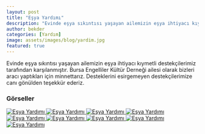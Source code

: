```yaml
---
layout: post
title: "Eşya Yardımı"
description: "Evinde eşya sıkıntısı yaşayan ailemizin eşya ihtiyacı kıymetli destekçilerimiz tarafından karşılanmıştır."
author: bekder
categories: [Yardım]
image: assets/images/blog/yardim.jpg
featured: true
---
```


Evinde eşya sıkıntısı yaşayan ailemizin eşya ihtiyacı kıymetli destekçilerimiz tarafından karşılanmıştır. Bursa Engelliler Kültür Derneği ailesi olarak bizleri aracı yaptıkları için minnettarız. Desteklerini esirgemeyen destekçilerimize canı gönülden teşekkür ederiz.

### Görseller

<a href="/assets/images/blog/esya-yardimi-mayis-2021-1.jpeg" data-lightbox="esya-yardimi" data-title="Eşya Yardımı">
    <img src="/assets/images/blog/esya-yardimi-mayis-2021-1.jpeg" alt="Eşya Yardımı" />
</a>

<a href="/assets/images/blog/esya-yardimi-mayis-2021-2.jpeg" data-lightbox="esya-yardimi" data-title="Eşya Yardımı">
    <img src="/assets/images/blog/esya-yardimi-mayis-2021-2.jpeg" alt="Eşya Yardımı" />
</a>

<a href="/assets/images/blog/esya-yardimi-mayis-2021-3.jpeg" data-lightbox="esya-yardimi" data-title="Eşya Yardımı">
    <img src="/assets/images/blog/esya-yardimi-mayis-2021-3.jpeg" alt="Eşya Yardımı" />
</a>

<a href="/assets/images/blog/esya-yardimi-mayis-2021-4.jpeg" data-lightbox="esya-yardimi" data-title="Eşya Yardımı">
    <img src="/assets/images/blog/esya-yardimi-mayis-2021-4.jpeg" alt="Eşya Yardımı" />
</a>

<a href="/assets/images/blog/esya-yardimi-mayis-2021-5.jpeg" data-lightbox="esya-yardimi" data-title="Eşya Yardımı">
    <img src="/assets/images/blog/esya-yardimi-mayis-2021-5.jpeg" alt="Eşya Yardımı" />
</a>

<a href="/assets/images/blog/esya-yardimi-mayis-2021-6.jpeg" data-lightbox="esya-yardimi" data-title="Eşya Yardımı">
    <img src="/assets/images/blog/esya-yardimi-mayis-2021-6.jpeg" alt="Eşya Yardımı" />
</a>

<a href="/assets/images/blog/esya-yardimi-mayis-2021-7.jpeg" data-lightbox="esya-yardimi" data-title="Eşya Yardımı">
    <img src="/assets/images/blog/esya-yardimi-mayis-2021-7.jpeg" alt="Eşya Yardımı" />
</a>

<a href="/assets/images/blog/esya-yardimi-mayis-2021-8.jpeg" data-lightbox="esya-yardimi" data-title="Eşya Yardımı">
    <img src="/assets/images/blog/esya-yardimi-mayis-2021-8.jpeg" alt="Eşya Yardımı" />
</a>

<a href="/assets/images/blog/esya-yardimi-mayis-2021-9.jpeg" data-lightbox="esya-yardimi" data-title="Eşya Yardımı">
    <img src="/assets/images/blog/esya-yardimi-mayis-2021-9.jpeg" alt="Eşya Yardımı" />
</a>